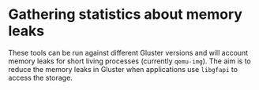 # Gathering statistics about memory leaks

These tools can be run against different Gluster versions and will account
memory leaks for short living processes (currently `qemu-img`). The aim is to
reduce the memory leaks in Gluster when applications use `libgfapi` to access
the storage.
